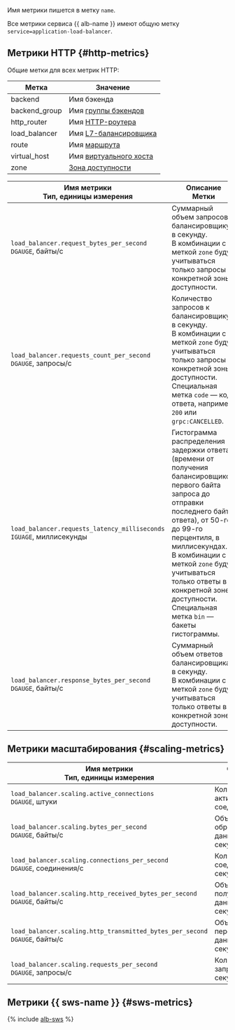 Имя метрики пишется в метку `name`.

Все метрики сервиса {{ alb-name }} имеют общую метку `service=application-load-balancer`.

## Метрики HTTP {#http-metrics}

Общие метки для всех метрик HTTP:

| Метка | Значение |
| --- | --- |
| backend | Имя бэкенда |
| backend_group | Имя [группы бэкендов](../../../application-load-balancer/concepts/backend-group.md) |
| http_router | Имя [HTTP-роутера](../../../application-load-balancer/concepts/http-router.md) |
| load_balancer | Имя [L7-балансировщика](../../../application-load-balancer/concepts/application-load-balancer.md) |
| route | Имя [маршрута](../../../application-load-balancer/concepts/http-router.md#routes) |
| virtual_host | Имя [виртуального хоста](../../../application-load-balancer/concepts/http-router.md#virtual-host) |
| zone | [Зона доступности](../../../overview/concepts/geo-scope.md) |

| Имя метрики<br>Тип, единицы измерения | Описание<br>Метки |
| --- | --- |
| `load_balancer.request_bytes_per_second`<br>`DGAUGE`, байты/с | Суммарный объем запросов к балансировщику в секунду.<br>В комбинации с меткой `zone` будут учитываться только запросы из конкретной зоны доступности. |
| `load_balancer.requests_count_per_second`<br>`DGAUGE`, запросы/с | Количество запросов к балансировщику в секунду.<br>В комбинации с меткой `zone` будут учитываться только запросы из конкретной зоны доступности.<br>Специальная метка `code` — код ответа, например `200` или `grpc:CANCELLED`. |
| `load_balancer.requests_latency_milliseconds`<br>`IGUAGE`, миллисекунды | Гистограмма распределения задержки ответа (времени от получения балансировщиком первого байта запроса до отправки последнего байта ответа), от 50-го до 99-го перцентиля, в миллисекундах.<br>В комбинации с меткой `zone` будут учитываться только ответы в конкретной зоне доступности.<br>Специальная метка `bin` — бакеты гистограммы. |
| `load_balancer.response_bytes_per_second`<br>`DGAUGE`, байты/с  | Суммарный объем ответов балансировщика в секунду.<br>В комбинации с меткой `zone` будут учитываться только ответы в конкретной зоне доступности. |

## Метрики масштабирования {#scaling-metrics}

| Имя метрики<br>Тип, единицы измерения | Описание<br>Метки |
| --- | --- |
| `load_balancer.scaling.active_connections`<br>`DGAUGE`, штуки | Количество активных соединений. |
| `load_balancer.scaling.bytes_per_second`<br>`DGAUGE`, байты/с | Объем обрабатываемых данных в секунду. |
| `load_balancer.scaling.connections_per_second`<br>`DGAUGE`, соединения/с | Количество соединений в секунду. |
| `load_balancer.scaling.http_received_bytes_per_second`<br>`DGAUGE`, байты/с | Объем получаемых данных в секунду. |
| `load_balancer.scaling.http_transmitted_bytes_per_second`<br>`DGAUGE`, байты/с | Объем передаваемых данных в секунду. |
| `load_balancer.scaling.requests_per_second`<br>`DGAUGE`, запросы/с | Количество запросов в секунду. |

## Метрики {{ sws-name }} {#sws-metrics}

{% include [alb-sws](alb-sws.md) %}
